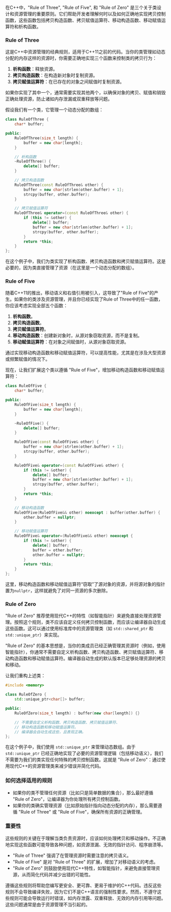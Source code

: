 在C++中，"Rule of Three", "Rule of Five", 和 "Rule of Zero" 是三个关于类设计和资源管理的重要原则。它们帮助开发者理解何时以及如何正确地实现拷贝控制函数，这些函数包括拷贝构造函数、拷贝赋值运算符、移动构造函数、移动赋值运算符和析构函数。

### Rule of Three

这是C++中资源管理的经典规则，适用于C++11之前的代码。当你的类管理如动态分配的内存这样的资源时，你需要正确地实现三个函数来控制类的拷贝行为：
1. **析构函数**：释放资源。
2. **拷贝构造函数**：在构造新对象时复制资源。
3. **拷贝赋值运算符**：在已存在的对象之间赋值时复制资源。

如果你实现了其中一个，通常需要实现其他两个，以确保对象的拷贝、赋值和销毁正确处理资源，防止诸如内存泄漏或双重释放等问题。

假设我们有一个类，它管理一个动态分配的数组：

```cpp
class RuleOfThree {
    char* buffer;

public:
    RuleOfThree(size_t length) {
        buffer = new char[length];
    }

    // 析构函数
    ~RuleOfThree() {
        delete[] buffer;
    }

    // 拷贝构造函数
    RuleOfThree(const RuleOfThree& other) {
        buffer = new char[strlen(other.buffer) + 1];
        strcpy(buffer, other.buffer);
    }

    // 拷贝赋值运算符
    RuleOfThree& operator=(const RuleOfThree& other) {
        if (this != &other) {
            delete[] buffer;
            buffer = new char[strlen(other.buffer) + 1];
            strcpy(buffer, other.buffer);
        }
        return *this;
    }
};
```

在这个例子中，我们为类实现了析构函数、拷贝构造函数和拷贝赋值运算符。这是必要的，因为类直接管理了资源（在这里是一个动态分配的数组）。

### Rule of Five

随着C++11的推出，移动语义和右值引用被引入，这导致了"Rule of Five"的产生。如果你的类涉及资源管理，并且你已经实现了Rule of Three中的任一函数，你应该考虑实现全部五个函数：
1. **析构函数**。
2. **拷贝构造函数**。
3. **拷贝赋值运算符**。
4. **移动构造函数**：创建新对象时，从源对象窃取资源，而不是复制。
5. **移动赋值运算符**：在对象之间赋值时，从源对象窃取资源。

通过实现移动构造函数和移动赋值运算符，可以提高性能，尤其是在涉及大型资源或频繁赋值的情况下。

现在，让我们扩展这个类以遵循 "Rule of Five"，增加移动构造函数和移动赋值运算符：

```cpp
class RuleOfFive {
    char* buffer;

public:
    RuleOfFive(size_t length) {
        buffer = new char[length];
    }

    ~RuleOfFive() {
        delete[] buffer;
    }

    RuleOfFive(const RuleOfFive& other) {
        buffer = new char[strlen(other.buffer) + 1];
        strcpy(buffer, other.buffer);
    }

    RuleOfFive& operator=(const RuleOfFive& other) {
        if (this != &other) {
            delete[] buffer;
            buffer = new char[strlen(other.buffer) + 1];
            strcpy(buffer, other.buffer);
        }
        return *this;
    }

    // 移动构造函数
    RuleOfFive(RuleOfFive&& other) noexcept : buffer(other.buffer) {
        other.buffer = nullptr;
    }

    // 移动赋值运算符
    RuleOfFive& operator=(RuleOfFive&& other) noexcept {
        if (this != &other) {
            delete[] buffer;
            buffer = other.buffer;
            other.buffer = nullptr;
        }
        return *this;
    }
};
```

这里，移动构造函数和移动赋值运算符“窃取”了源对象的资源，并将源对象的指针置为`nullptr`，这样就避免了对同一资源的多次删除。

### Rule of Zero

"Rule of Zero" 推荐使用现代C++的特性（如智能指针）来避免直接处理资源管理。按照这个规则，类不应该自定义任何拷贝控制函数，而应该让编译器自动生成这些函数。这可以通过使用标准库中的资源管理类（如 `std::shared_ptr` 和 `std::unique_ptr`）来实现。

"Rule of Zero" 的基本思想是，当你的类成员已经正确管理其资源时（例如，使用智能指针），你通常不需要自定义析构函数、拷贝构造函数、拷贝赋值运算符、移动构造函数和移动赋值运算符。编译器自动生成的默认版本已足够处理资源的拷贝和移动。

让我们重构上述类：

```cpp
#include <memory>

class RuleOfZero {
    std::unique_ptr<char[]> buffer;

public:
    RuleOfZero(size_t length) : buffer(new char[length]) {}

    // 不需要自定义析构函数、拷贝构造函数、拷贝赋值运算符、
    // 移动构造函数和移动赋值运算符。
    // 编译器会自动生成这些，且表现正确。
};
```

在这个例子中，我们使用 `std::unique_ptr` 来管理动态数组。由于 `std::unique_ptr` 已经正确地实现了必要的资源管理逻辑（包括移动语义），我们不需要为我们的类实现任何特殊的拷贝控制函数。这就是 "Rule of Zero"：通过使用现代C++的资源管理类来减少错误并简化代码。


### 如何选择适用的规则
- 如果你的类不管理任何资源（比如只是简单数据的集合），那么最好遵循 "Rule of Zero"，让编译器为你处理所有拷贝控制函数。
- 如果你的类确实管理资源（比如原始指针指向动态分配的内存），那么需要遵循 "Rule of Three" 或 "Rule of Five"，确保所有资源的正确管理。

### 重要性
这些规则的关键在于理解当类负责资源时，应该如何处理拷贝和移动操作。不正确地实现这些函数可能导致各种问题，如资源泄漏、无效的指针访问、程序崩溃等。

- "Rule of Three" 强调了在管理资源时需要注意的拷贝语义。
- "Rule of Five" 是对 "Rule of Three" 的扩展，增加了对移动语义的考虑。
- "Rule of Zero" 则鼓励使用现代C++特性，如智能指针，来避免直接管理资源，从而简化代码并减少出错的可能性。

遵循这些规则将帮助您编写更安全、更可靠、更易于维护的C++代码。违反这些规则不会导致编译失败，因为它们不是C++语言的强制性要求。然而，不遵守这些规则可能会导致运行时错误，如内存泄露、双重释放、无效的内存引用等问题。这些问题通常是由于资源管理不当引起的。